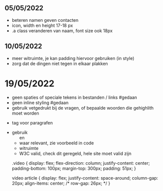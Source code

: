 

## 05/05/2022
- beteren namen geven contacten
- icon, width en height 17-18 px
- .a class veranderen van naam, font size ook 18px

## 10/05/2022
- meer witruimte, je kan padding hiervoor gebruiken (in style)
- zorg dat de dingen niet tegen in elkaar plakken

# 19/05/2022
- geen spaties of speciale tekens in bestanden / links #gedaan
- geen inline styling #gedaan
- gebruik vetgedrukt bij de vragen, of bepaalde woorden die gehighlith moet worden
- <p> tag voor paragrafen
- gebruik <ul> en <li> waar relevant, zie voorbeeld in code
- witruimte
- W3C valid, check dit geregeld, hele site moet valid zijn

.video {
    display: flex;
    flex-direction: column;
    justify-content: center;
    padding-bottom: 100px;
    margin-top: 300px;
    padding: 51px;
}

video article {
    display: flex;
    justify-content: space-around;
    column-gap: 20px;
    align-items: center;
    /* row-gap: 26px; */
}